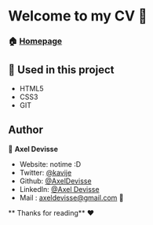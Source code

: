 # Welcome to my CV 👋



### 🏠 [Homepage](https://axeldevisse.github.io/cv/)

## 🔨 Used in this project

* HTML5
* CSS3
* GIT


## Author

👤 **Axel Devisse**

* Website: notime :D
* Twitter: [@kavije](https://twitter.com/kavije)
* Github: [@AxelDevisse](https://github.com/AxelDevisse)
* LinkedIn: [@Axel Devisse](https://linkedin.com/in/axel-devisse-253941195/)
* Mail : axeldevisse@gmail.com 💬


** Thanks for reading** ❤️
